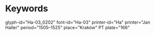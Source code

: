 # Keywords
glyph-id="Ha-03_0202"
font-id="Ha-03"
printer-id="Ha"
printer="Jan Haller"
period="1505–1525"
place="Kraków"
PT plate="166"
